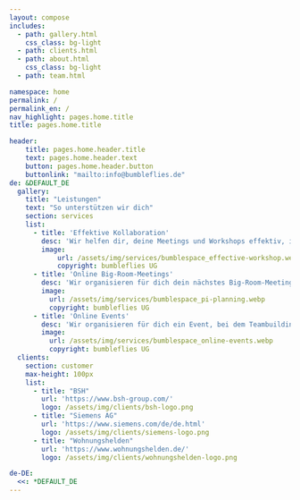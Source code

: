 ```yaml
---
layout: compose
includes:
  - path: gallery.html
    css_class: bg-light
  - path: clients.html
  - path: about.html 
    css_class: bg-light
  - path: team.html

namespace: home
permalink: /
permalink_en: /
nav_highlight: pages.home.title
title: pages.home.title

header:
    title: pages.home.header.title
    text: pages.home.header.text
    button: pages.home.header.button
    buttonlink: "mailto:info@bumbleflies.de"
de: &DEFAULT_DE
  gallery:
    title: "Leistungen"
    text: "So unterstützen wir dich"
    section: services
    list:
      - title: 'Effektive Kollaboration'
        desc: 'Wir helfen dir, deine Meetings und Workshops effektiv, interaktiv und kollaborativ zu gestalten.<br/>Du wirst überrascht sein, wie viel Energie das bei deinen Mitarbeiter:innen freisetzt.'
        image: 
            url: /assets/img/services/bumblespace_effective-workshop.webp
            copyright: bumbleflies UG
      - title: 'Online Big-Room-Meetings'
        desc: 'Wir organisieren für dich dein nächstes Big-Room-Meeting (z.B. PI-Planning) für alle deine Teams. Egal ob 20, 200 oder mehr Personen.<br/>Wir sorgen für den produktiven Rahmen, damit ihr euch auf die Inhalte konzentrieren könnt.'
        image: 
          url: /assets/img/services/bumblespace_pi-planning.webp
          copyright: bumbleflies UG
      - title: 'Online Events'
        desc: 'Wir organisieren für dich ein Event, bei dem Teambuilding, Austausch und Spaß im Vordergrund stehen.<br/>Ihr habt euch seit einem Jahr nicht mehr gesehen und sucht den Kontakt zu den Kollegen? Dann ist das genau das richtige.'
        image: 
          url: /assets/img/services/bumblespace_online-events.webp
          copyright: bumbleflies UG
  clients:
    section: customer
    max-height: 100px
    list:
      - title: "BSH"
        url: 'https://www.bsh-group.com/'
        logo: /assets/img/clients/bsh-logo.png
      - title: "Siemens AG"
        url: 'https://www.siemens.com/de/de.html'
        logo: /assets/img/clients/siemens-logo.png
      - title: "Wohnungshelden"
        url: 'https://www.wohnungshelden.de/'
        logo: /assets/img/clients/wohnungshelden-logo.png

de-DE:
  <<: *DEFAULT_DE
---
```

